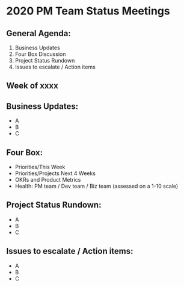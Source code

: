 # 2020 PM Team Status Meetings

## General Agenda:
1. Business Updates
2. Four Box Discussion
3. Project Status Rundown
4. Issues to escalate / Action items

## Week of xxxx

## Business Updates: 
* A
* B
* C

## Four Box:
* Priorities/This Week
* Priorities/Projects Next 4 Weeks
* OKRs and Product Metrics
* Health: PM team / Dev team / Biz team (assessed on a 1-10 scale)

## Project Status Rundown:
* A
* B
* C

## Issues to escalate / Action items: 
* A
* B
* C
